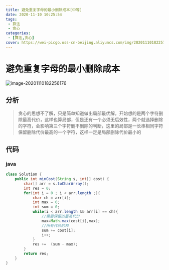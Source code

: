 ```yaml
---
title: 避免重复字母的最小删除成本[中等]
date: 2020-11-10 10:25:54
tags: 
 - 算法
 - 贪心
categories: 
 - [算法,贪心]
cover: https://wei-picgo.oss-cn-beijing.aliyuncs.com/img/20201110182257.png
---
```


# 避免重复字母的最小删除成本

![image-20201110182256176](https://wei-picgo.oss-cn-beijing.aliyuncs.com/img/20201110182257.png)

## 分析

> 贪心的思想不了解，只是简单知道做出局部最优解，开始想的是两个字符删除最高代价，这样也算局部，但是还有一个必须无后效性，两个就选择删除的字符，会影响第三个字符删不删除的判断，这里的局部是一长串相同字符保留删除代价最高的一个字符，这样一定是局部删除代价最小的

## 代码

### java

```java
class Solution {
    public int minCost(String s, int[] cost) {
        char[] arr = s.toCharArray();
        int res = 0;
        for(int i = 0 ; i < arr.length ;){
            char ch = arr[i];
            int max = 0;
            int sum = 0;
            while(i < arr.length && arr[i] == ch){
                //需要保留的最高代价
                max=Math.max(cost[i],max);
                //所有代价的和
                sum += cost[i]; 
                i++;
            }
            res +=  (sum - max);
        }
        return res;
    }
}
```
